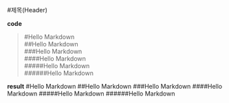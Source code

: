 #제목(Header)

__code__
>#Hello Markdown<br>##Hello Markdown<br>###Hello Markdown<br>####Hello Markdown<br>#####Hello Markdown<br>######Hello Markdown

__result__
#Hello Markdown
##Hello Markdown
###Hello Markdown
####Hello Markdown
#####Hello Markdown
######Hello Markdown
